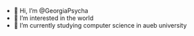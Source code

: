 - 👋 Hi, I’m @GeorgiaPsycha
- 👀 I’m interested in the world
- 🌱 I’m currently studying computer science in aueb university 

